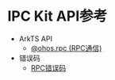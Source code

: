 # IPC Kit API参考

- ArkTS API
  - [@ohos.rpc (RPC通信)](js-apis-rpc.md)
- 错误码
  - [RPC错误码](errorcode-rpc.md)

